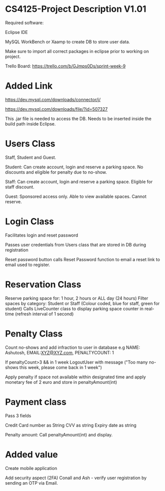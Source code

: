 # CS4125-Project Description V1.01

Required software: 

Eclipse IDE 

MySQL WorkBench or Xaamp to create DB to store user data. 

Make sure to import all correct packages in eclipse prior to working on project. 

Trello Board: https://trello.com/b/GJmps0Ds/sprint-week-9



# Added Link 

https://dev.mysql.com/downloads/connector/j/

https://dev.mysql.com/downloads/file/?id=507327

This .jar file is needed to access the DB. Needs to be inserted inside the build path inside Eclipse. 

# Users Class

Staff, Student and Guest. 

Student: Can create account, login and reserve a parking space. No discounts and eligible for penalty due to no-show.

Staff: Can create account, login and reserve a parking space. Eligible for staff discount.

Guest: Sponsored access only. Able to view available spaces. Cannot reserve. 

# Login Class

Facilitates login and reset password

Passes user credentials from Users class that are stored in DB during registration

Reset password button calls Reset Password function to email a reset link to email used to register.

# Reservation Class

Reserve parking space for: 1 hour, 2 hours or ALL day (24 hours) 
Filter spaces by category: Student or Staff (Colour coded, blue for staff, green for student)
Calls LiveCounter class to display parking space counter in real-time (refresh interval of 1 second)

# Penalty Class

Count no-shows and add infraction to user in database e.g NAME: Ashutosh, EMAIL:XYZ@XYZ.com, PENALTYCOUNT: 1

If penaltyCount>3 && in 1 week 
        LogoutUser with message ("Too many no-shows this week, please come back in 1 week")
        
Apply penalty if space not available within designated time and apply monetary fee of 2 euro and store in penaltyAmount(int)

# Payment class

Pass 3 fields

Credit Card number as String 
CVV as string
Expiry date as string

Penalty amount: Call penaltyAmount(int) and display. 

# Added value

Create mobile application 

Add security aspect (2FA) Conall and Ash - verify user registration by sending an OTP via Email. 





